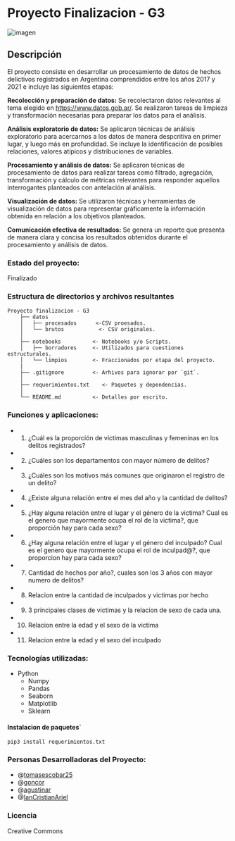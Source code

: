 # Proyecto Finalizacion - G3 
![imagen](https://raw.githubusercontent.com/ianCristianAriel/proc_datos_proyecto_final_G3/main/imagen.png)

## Descripción

El proyecto consiste en desarrollar un procesamiento de datos de hechos delictivos registrados en Argentina comprendidos entre los años 2017 y 2021 e incluye las siguientes etapas:

**Recolección y preparación de datos:** Se recolectaron datos relevantes al tema elegido en https://www.datos.gob.ar/. Se realizaron tareas de limpieza y transformación necesarias para preparar los datos para el análisis.

**Análisis exploratorio de datos:** Se aplicaron técnicas de análisis exploratorio para acercarnos a los datos de manera despcritiva en primer lugar, y luego más en profundidad. Se incluye la identificación de posibles relaciones, valores atípicos y distribuciones de variables.

**Procesamiento y análisis de datos:** Se aplicaron técnicas de procesamiento de datos para realizar tareas como filtrado, agregación, transformación y cálculo de métricas relevantes para responder aquellos interrogantes planteados con antelación al análisis.

**Visualización de datos:** Se utilizaron técnicas y herramientas de visualización de datos para representar gráficamente la información obtenida en relación a los objetivos planteados.

**Comunicación efectiva de resultados:** Se genera un reporte que presenta de manera clara y concisa los resultados obtenidos durante el procesamiento y análisis de datos.

### Estado del proyecto:
Finalizado

### Estructura de directorios y archivos resultantes

    Proyecto finalizacion - G3
        ├── datos
        │   ├── procesados      <-CSV proesados.
        │   └── brutos           <- CSV originales.
        │
        ├── notebooks          <- Notebooks y/o Scripts.
        │   ├── borradores     <- Utilizados para cuestiones estructurales.
        │   └── limpios        <- Fraccionados por etapa del proyecto.
        |
        ├── .gitignore         <- Arhivos para ignorar por `git`.
        │
        ├── requerimientos.txt    <- Paquetes y dependencias.
        │
        └── README.md          <- Detalles por escrito.

### Funciones y aplicaciones:

- 1. ¿Cuál es la proporción de víctimas masculinas y femeninas en los delitos registrados?
- 2. ¿Cuáles son los departamentos con mayor número de delitos?
- 3. ¿Cuáles son los motivos más comunes que originaron el registro de un delito?
- 4. ¿Existe alguna relación entre el mes del año y la cantidad de delitos?
- 5. ¿Hay alguna relación entre el lugar y el género de la victima? Cual es el genero que mayormente ocupa el rol de la victima?, que proporción hay para cada sexo?
- 6. ¿Hay alguna relación entre el lugar y el género del inculpado? Cual es el genero que mayormente ocupa el rol de inculpad@?, que proporcion hay para cada sexo?
- 7. Cantidad de hechos por año?, cuales son los 3 años con mayor numero de delitos?
- 8. Relacion entre la cantidad de inculpados y victimas por hecho
- 9. 3 principales clases de victimas y la relacion de sexo de cada una.
- 10. Relacion entre la edad y el sexo de la victima
- 11. Relacion entre la edad y el sexo del inculpado

### Tecnologías utilizadas:
- Python
  - Numpy
  - Pandas
  - Seaborn
  - Matplotlib
  - Sklearn
  
#### Instalacion de paquetes`

`pip3 install requerimientos.txt`

### Personas Desarrolladoras del Proyecto:
- @[tomasescobar25](https://github.com/tomasescobar25)
- @[goncor](https://github.com/GonCor)
- @[agustinar](https://github.com/agustinarr)
- @[IanCristianAriel](https://github.com/ianCristianAriel)

### Licencia
Creative Commons
